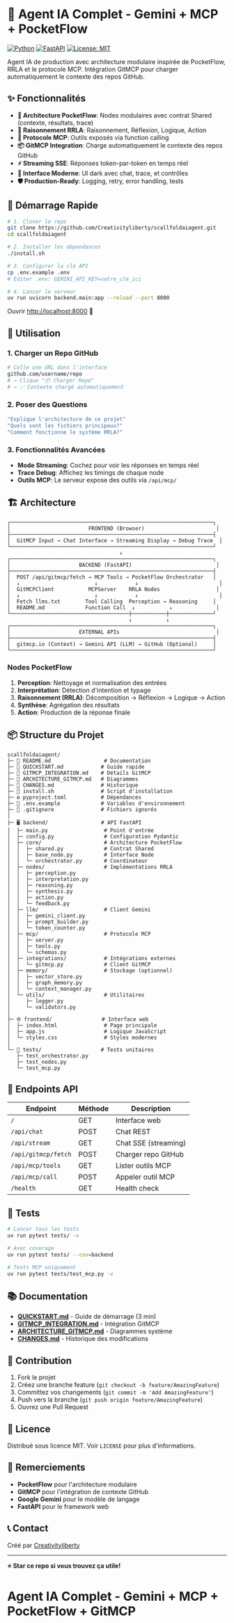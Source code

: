 # 🧠 Agent IA Complet - Gemini + MCP + PocketFlow

[![Python](https://img.shields.io/badge/python-3.11+-blue.svg)](https://python.org)
[![FastAPI](https://img.shields.io/badge/FastAPI-0.115+-green.svg)](https://fastapi.tiangolo.com)
[![License: MIT](https://img.shields.io/badge/License-MIT-yellow.svg)](https://opensource.org/licenses/MIT)

Agent IA de production avec architecture modulaire inspirée de PocketFlow, RRLA et le protocole MCP. Intégration GitMCP pour charger automatiquement le contexte des repos GitHub.

## ✨ Fonctionnalités

- **🧠 Architecture PocketFlow**: Nodes modulaires avec contrat Shared (contexte, résultats, trace)
- **🔄 Raisonnement RRLA**: Raisonnement, Réflexion, Logique, Action
- **🔗 Protocole MCP**: Outils exposés via function calling
- **📦 GitMCP Integration**: Charge automatiquement le contexte des repos GitHub
- **⚡ Streaming SSE**: Réponses token-par-token en temps réel
- **🎨 Interface Moderne**: UI dark avec chat, trace, et contrôles
- **🛡️ Production-Ready**: Logging, retry, error handling, tests

## 🚀 Démarrage Rapide

```bash
# 1. Cloner le repo
git clone https://github.com/Creativityliberty/scallfoldaiagent.git
cd scallfoldaiagent

# 2. Installer les dépendances
./install.sh

# 3. Configurer la clé API
cp .env.example .env
# Éditer .env: GEMINI_API_KEY=votre_clé_ici

# 4. Lancer le serveur
uv run uvicorn backend.main:app --reload --port 8000
```

Ouvrir [http://localhost:8000](http://localhost:8000) 🎉

## 🎯 Utilisation

### 1. Charger un Repo GitHub
```bash
# Colle une URL dans l'interface
github.com/username/repo
# → Clique "📦 Charger Repo"
# → ✅ Contexte chargé automatiquement
```

### 2. Poser des Questions
```bash
"Explique l'architecture de ce projet"
"Quels sont les fichiers principaux?"
"Comment fonctionne le système RRLA?"
```

### 3. Fonctionnalités Avancées
- **Mode Streaming**: Cochez pour voir les réponses en temps réel
- **Trace Debug**: Affichez les timings de chaque node
- **Outils MCP**: Le serveur expose des outils via `/api/mcp/`

## 🏗️ Architecture

```
┌─────────────────────────────────────────────────────────────────┐
│                         FRONTEND (Browser)                       │
├─────────────────────────────────────────────────────────────────┤
│  GitMCP Input → Chat Interface → Streaming Display → Debug Trace  │
└─────────────────────────────────────────────────────────────────┘
                                    ↓
┌─────────────────────────────────────────────────────────────────┐
│                      BACKEND (FastAPI)                           │
├─────────────────────────────────────────────────────────────────┤
│  POST /api/gitmcp/fetch → MCP Tools → PocketFlow Orchestrator   │
│  ↓                        ↓            ↓                          │
│  GitMCPClient           MCPServer    RRLA Nodes                  │
│  ↓                        ↓            ↓                          │
│  Fetch llms.txt        Tool Calling  Perception → Reasoning     │
│  README.md             Function Call  ↓           ↓              │
└──────────────────────────────────────┼───────────┼──────────────┘
                                       ↓           ↓
┌─────────────────────────────────────────────────────────────────┐
│                      EXTERNAL APIs                               │
├─────────────────────────────────────────────────────────────────┤
│  gitmcp.io (Context) → Gemini API (LLM) → GitHub (Optional)     │
└─────────────────────────────────────────────────────────────────┘
```

### Nodes PocketFlow

1. **Perception**: Nettoyage et normalisation des entrées
2. **Interprétation**: Détection d'intention et typage
3. **Raisonnement (RRLA)**: Décomposition → Réflexion → Logique → Action
4. **Synthèse**: Agrégation des résultats
5. **Action**: Production de la réponse finale

## 📦 Structure du Projet

```
scallfoldaiagent/
├─ 📄 README.md                 # Documentation
├─ 📄 QUICKSTART.md            # Guide rapide
├─ 📄 GITMCP_INTEGRATION.md    # Détails GitMCP
├─ 📄 ARCHITECTURE_GITMCP.md   # Diagrammes
├─ 📄 CHANGES.md               # Historique
├─ 🚀 install.sh               # Script d'installation
├─ ⚙️ pyproject.toml           # Dépendances
├─ 🔧 .env.example             # Variables d'environnement
├─ 🚫 .gitignore               # Fichiers ignorés
│
├─ 🖥️ backend/                 # API FastAPI
│  ├─ main.py                  # Point d'entrée
│  ├─ config.py                # Configuration Pydantic
│  ├─ core/                    # Architecture PocketFlow
│  │  ├─ shared.py             # Contrat Shared
│  │  ├─ base_node.py          # Interface Node
│  │  └─ orchestrator.py       # Coordinateur
│  ├─ nodes/                   # Implémentations RRLA
│  │  ├─ perception.py
│  │  ├─ interpretation.py
│  │  ├─ reasoning.py
│  │  ├─ synthesis.py
│  │  ├─ action.py
│  │  └─ feedback.py
│  ├─ llm/                     # Client Gemini
│  │  ├─ gemini_client.py
│  │  ├─ prompt_builder.py
│  │  └─ token_counter.py
│  ├─ mcp/                     # Protocole MCP
│  │  ├─ server.py
│  │  ├─ tools.py
│  │  └─ schemas.py
│  ├─ integrations/            # Intégrations externes
│  │  └─ gitmcp.py             # Client GitMCP
│  ├─ memory/                  # Stockage (optionnel)
│  │  ├─ vector_store.py
│  │  ├─ graph_memory.py
│  │  └─ context_manager.py
│  └─ utils/                   # Utilitaires
│     ├─ logger.py
│     └─ validators.py
│
├─ 🌐 frontend/                # Interface web
│  ├─ index.html               # Page principale
│  ├─ app.js                   # Logique JavaScript
│  └─ styles.css               # Styles modernes
│
└─ 🧪 tests/                   # Tests unitaires
   ├─ test_orchestrator.py
   ├─ test_nodes.py
   └─ test_mcp.py
```

## 🔗 Endpoints API

| Endpoint | Méthode | Description |
|----------|---------|-------------|
| `/` | GET | Interface web |
| `/api/chat` | POST | Chat REST |
| `/api/stream` | GET | Chat SSE (streaming) |
| `/api/gitmcp/fetch` | POST | Charger repo GitHub |
| `/api/mcp/tools` | GET | Lister outils MCP |
| `/api/mcp/call` | POST | Appeler outil MCP |
| `/health` | GET | Health check |

## 🧪 Tests

```bash
# Lancer tous les tests
uv run pytest tests/ -v

# Avec coverage
uv run pytest tests/ --cov=backend

# Tests MCP uniquement
uv run pytest tests/test_mcp.py -v
```

## 📚 Documentation

- **[QUICKSTART.md](./QUICKSTART.md)** - Guide de démarrage (3 min)
- **[GITMCP_INTEGRATION.md](./GITMCP_INTEGRATION.md)** - Intégration GitMCP
- **[ARCHITECTURE_GITMCP.md](./ARCHITECTURE_GITMCP.md)** - Diagrammes système
- **[CHANGES.md](./CHANGES.md)** - Historique des modifications

## 🤝 Contribution

1. Fork le projet
2. Créez une branche feature (`git checkout -b feature/AmazingFeature`)
3. Committez vos changements (`git commit -m 'Add AmazingFeature'`)
4. Push vers la branche (`git push origin feature/AmazingFeature`)
5. Ouvrez une Pull Request

## 📄 Licence

Distribué sous licence MIT. Voir `LICENSE` pour plus d'informations.

## 🙏 Remerciements

- **PocketFlow** pour l'architecture modulaire
- **GitMCP** pour l'intégration de contexte GitHub
- **Google Gemini** pour le modèle de langage
- **FastAPI** pour le framework web

## 📞 Contact

Créé par [Creativityliberty](https://github.com/Creativityliberty)

---

**⭐ Star ce repo si vous trouvez ça utile!**
# Agent IA Complet - Gemini + MCP + PocketFlow + GitMCP
